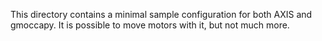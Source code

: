 This directory contains a minimal sample configuration for both AXIS and gmoccapy. 
It is possible to move motors with it, but not much more.